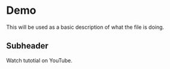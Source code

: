 # Demo

This will be used as a basic description of what the file is doing. 

## Subheader

Watch tutotial on YouTube.
